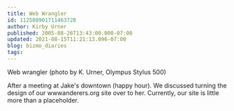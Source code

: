 ```yaml
---
title: Web Wrangler
id: 112508901711463728
author: Kirby Urner
published: 2005-08-26T13:43:00.000-07:00
updated: 2021-08-15T11:21:13.096-07:00
blog: bizmo_diaries
tags: 
---
```


[](http://photos1.blogger.com/img/254/1836/640/webwrangler.jpg)
 Web wrangler
(photo by K. Urner, Olympus Stylus 500)

After a meeting at Jake's downtown (happy hour). We discussed turning the design of our wwwanderers.org site over to her.  Currently, our site is little more than a placeholder.